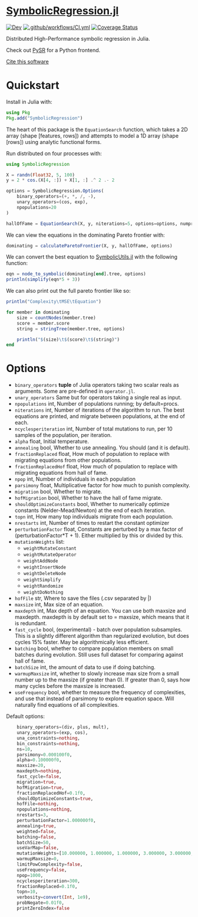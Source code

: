 # [SymbolicRegression.jl](https://github.com/MilesCranmer/SymbolicRegression.jl)

[![Dev](https://img.shields.io/badge/docs-dev-blue.svg)](https://milescranmer.github.io/SymbolicRegression.jl/dev/)
[![.github/workflows/CI.yml](https://github.com/MilesCranmer/SymbolicRegression.jl/workflows/.github/workflows/CI.yml/badge.svg)](.github/workflows/CI.yml)
[![Coverage Status](https://coveralls.io/repos/github/MilesCranmer/SymbolicRegression.jl/badge.svg?branch=master)](https://coveralls.io/github/MilesCranmer/SymbolicRegression.jl?branch=master)

Distributed High-Performance symbolic regression in Julia.

Check out [PySR](https://github.com/MilesCranmer/PySR) for
a Python frontend.

[Cite this software](https://github.com/MilesCranmer/PySR/blob/master/CITATION.md)

# Quickstart

Install in Julia with:
```julia
using Pkg
Pkg.add("SymbolicRegression")
```

The heart of this package is the
`EquationSearch` function, which takes
a 2D array (shape [features, rows]) and attempts
to model a 1D array (shape [rows])
using analytic functional forms.

Run distributed on four processes with:
```julia
using SymbolicRegression

X = randn(Float32, 5, 100)
y = 2 * cos.(X[4, :]) + X[1, :] .^ 2 .- 2

options = SymbolicRegression.Options(
    binary_operators=(+, *, /, -),
    unary_operators=(cos, exp),
    npopulations=20
)

hallOfFame = EquationSearch(X, y, niterations=5, options=options, numprocs=4)
```
We can view the equations in the dominating
Pareto frontier with:
```julia
dominating = calculateParetoFrontier(X, y, hallOfFame, options)
```
We can convert the best equation
to [SymbolicUtils.jl](https://github.com/JuliaSymbolics/SymbolicUtils.jl)
with the following function:
```julia
eqn = node_to_symbolic(dominating[end].tree, options)
println(simplify(eqn*5 + 3))
```

We can also print out the full pareto frontier like so:
```julia
println("Complexity\tMSE\tEquation")

for member in dominating
    size = countNodes(member.tree)
    score = member.score
    string = stringTree(member.tree, options)

    println("$(size)\t$(score)\t$(string)")
end
```



# Options

- `binary_operators` **tuple** of Julia operators taking two scalar reals
    as arguments. Some are pre-defined in `operator.jl`.
- `unary_operators` Same but for operators taking a single real as
    input.
- `npopulations` int, Number of populations running; by default=procs.
- `niterations` int, Number of iterations of the algorithm to run. The best
    equations are printed, and migrate between populations, at the
    end of each.
- `ncyclesperiteration` int, Number of total mutations to run, per 10
    samples of the population, per iteration.
- `alpha` float, Initial temperature.
- `annealing` bool, Whether to use annealing. You should (and it is default).
- `fractionReplaced` float, How much of population to replace with migrating
    equations from other populations.
- `fractionReplacedHof` float, How much of population to replace with migrating
    equations from hall of fame.
- `npop` int, Number of individuals in each population
- `parsimony` float, Multiplicative factor for how much to punish complexity.
- `migration` bool, Whether to migrate.
- `hofMigration` bool, Whether to have the hall of fame migrate.
- `shouldOptimizeConstants` bool, Whether to numerically optimize
    constants (Nelder-Mead/Newton) at the end of each iteration.
- `topn` int, How many top individuals migrate from each population.
- `nrestarts` int, Number of times to restart the constant optimizer
- `perturbationFactor` float, Constants are perturbed by a max
    factor of (perturbationFactor*T + 1). Either multiplied by this
    or divided by this.
- `mutationWeights` list:
    - `weightMutateConstant`
    - `weightMutateOperator`
    - `weightAddNode`
    - `weightInsertNode`
    - `weightDeleteNode`
    - `weightSimplify`
    - `weightRandomize`
    - `weightDoNothing`
- `hofFile` str, Where to save the files (.csv separated by |)
- `maxsize` int, Max size of an equation.
- `maxdepth` int, Max depth of an equation. You can use both maxsize and maxdepth.
    maxdepth is by default set to = maxsize, which means that it is redundant.
- `fast_cycle` bool, (experimental) - batch over population subsamples. This
    is a slightly different algorithm than regularized evolution, but does cycles
    15% faster. May be algorithmically less efficient.
- `batching` bool, whether to compare population members on small batches
    during evolution. Still uses full dataset for comparing against
    hall of fame.
- `batchSize` int, the amount of data to use if doing batching.
- `warmupMaxsize` int, whether to slowly increase max size from
    a small number up to the maxsize (if greater than 0).
    If greater than 0, says how many cycles before the maxsize
    is increased.
- `useFrequency` bool, whether to measure the frequency of complexities,
    and use that instead of parsimony to explore equation space. Will
    naturally find equations of all complexities.

Default options:

```julia
    binary_operators=(div, plus, mult),
    unary_operators=(exp, cos),
    una_constraints=nothing,
    bin_constraints=nothing,
    ns=10,
    parsimony=0.000100f0,
    alpha=0.100000f0,
    maxsize=20,
    maxdepth=nothing,
    fast_cycle=false,
    migration=true,
    hofMigration=true,
    fractionReplacedHof=0.1f0,
    shouldOptimizeConstants=true,
    hofFile=nothing,
    npopulations=nothing,
    nrestarts=3,
    perturbationFactor=1.000000f0,
    annealing=true,
    weighted=false,
    batching=false,
    batchSize=50,
    useVarMap=false,
    mutationWeights=[10.000000, 1.000000, 1.000000, 3.000000, 3.000000, 0.010000, 1.000000, 1.000000],
    warmupMaxsize=0,
    limitPowComplexity=false,
    useFrequency=false,
    npop=1000,
    ncyclesperiteration=300,
    fractionReplaced=0.1f0,
    topn=10,
    verbosity=convert(Int, 1e9),
    probNegate=0.01f0,
    printZeroIndex=false
```
